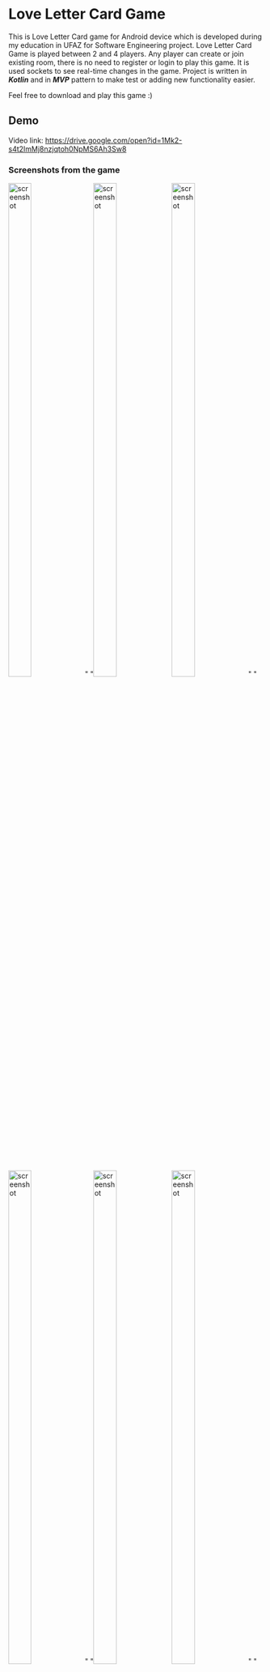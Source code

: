 # Love Letter Card Game
This is Love Letter Card game for Android device which is developed  during my education in UFAZ for Software Engineering project.
Love Letter Card Game is played between 2 and 4 players. Any player can create or join existing room, there is no need to register or
login to play this game. It is used sockets to see real-time changes in the game. Project is written in ***Kotlin*** and in ***MVP*** pattern to make
test or adding new functionality easier.  

Feel free to download and play this game :)  
   
## Demo   
Video link: https://drive.google.com/open?id=1Mk2-s4t2ImMj8nzjqtoh0NpMS6Ah3Sw8
  
### Screenshots from the game

  
<img src="screenshots/scr1.jpeg" alt="screenshot" height="50%" width="30%">"  "<img src="screenshots/scr2.jpeg" alt="screenshot" height="50%" width="30%">
<img src="screenshots/scr3.jpeg" alt="screenshot" height="50%" width="30%">"  "   
<img src="screenshots/scr4.jpeg" alt="screenshot" height="50%" width="30%">"  "<img src="screenshots/scr5.jpeg" alt="screenshot" height="50%" width="30%">
<img src="screenshots/scr6.jpeg" alt="screenshot" height="50%" width="30%">"  "<img src="screenshots/scr7.jpeg" alt="screenshot" height="50%" width="30%">


### Installing
apk link:  https://github.com/mirzemehdi/LoveLetterCardGame/raw/master/apk/love_letter_card_game.apk


## Used Libraries
**Socket library**  - to see changes real-time in the game  
**Toasty**  - to see messages like success,warnings or errors with toast but with steroids     
**RecylerView** - to see room list   
**CardView**  
**Material Design**  

### More Detail in project
To provide clear data flow which will increase robustness, scalability, bug resistant, increase readability, 
easy to modify and increase productivity and provide a quality app it is chosen **MVP** pattern to develop this Love Letter game,
without any patterns it becomes  difficult just change some part of code in the project. To get data from back-end and to make
it real-time it is used **Socket library** where each user can see any changes during a game instantly. The main game logic is done
in back-end. While developing this game it is focused to use less activities , but more fragments to make transitions between screens smoothly. 
Lots of animations are used in this game like *card flip animation, card move animation, give a card to player or all players animation, 
discard card of player animation* and etc. 






